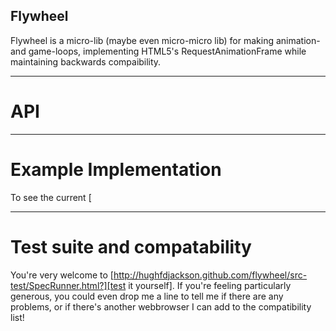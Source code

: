 ## Flywheel

Flywheel is a micro-lib (maybe even micro-micro lib) for making animation- and game-loops, implementing HTML5's RequestAnimationFrame while maintaining backwards compaibility.


*** 
# API





***
# Example Implementation

To see the current [
    

***
# Test suite and compatability


You're very welcome to [http://hughfdjackson.github.com/flywheel/src-test/SpecRunner.html?][test it yourself].  If you're feeling particularly generous, you could even drop me a line to tell me if there are any problems, or if there's another webbrowser I can add to the compatibility list!
